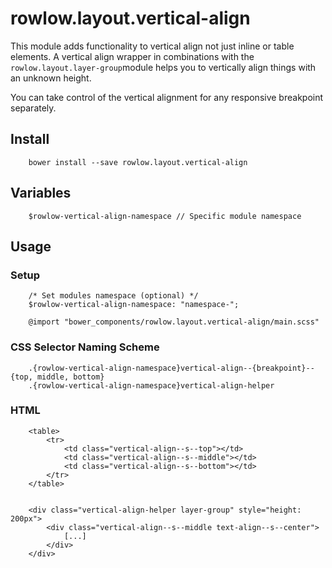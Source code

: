 # rowlow.layout.vertical-align

This module adds functionality to vertical align not just inline or table elements. A vertical align wrapper in combinations with the ```rowlow.layout.layer-group```module helps you to vertically align things with an unknown height.

You can take control of the vertical alignment for any responsive breakpoint separately.

## Install

```
    bower install --save rowlow.layout.vertical-align
```

## Variables

```
    $rowlow-vertical-align-namespace // Specific module namespace
```


## Usage

### Setup
```
    /* Set modules namespace (optional) */
    $rowlow-vertical-align-namespace: "namespace-";

    @import "bower_components/rowlow.layout.vertical-align/main.scss"
```


### CSS Selector Naming Scheme

```
    .{rowlow-vertical-align-namespace}vertical-align--{breakpoint}--{top, middle, bottom}
    .{rowlow-vertical-align-namespace}vertical-align-helper
```

### HTML
```
    <table>
        <tr>
            <td class="vertical-align--s--top"></td>
            <td class="vertical-align--s--middle"></td>
            <td class="vertical-align--s--bottom"></td>
        </tr>
    </table>


    <div class="vertical-align-helper layer-group" style="height: 200px">
        <div class="vertical-align--s--middle text-align--s--center">
            [...]
        </div>
    </div>
```

